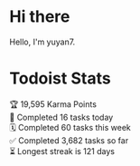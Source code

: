 # Hi there

Hello, I'm yuyan7.

# Todoist Stats

<!-- TODO-IST:START -->
🏆  19,595 Karma Points           
🌸  Completed 16 tasks today           
🗓  Completed 60 tasks this week           
✅  Completed 3,682 tasks so far           
⏳  Longest streak is 121 days
<!-- TODO-IST:END -->
